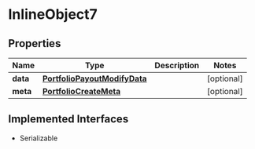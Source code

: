 

# InlineObject7


## Properties

Name | Type | Description | Notes
------------ | ------------- | ------------- | -------------
**data** | [**PortfolioPayoutModifyData**](PortfolioPayoutModifyData.md) |  |  [optional]
**meta** | [**PortfolioCreateMeta**](PortfolioCreateMeta.md) |  |  [optional]


## Implemented Interfaces

* Serializable


